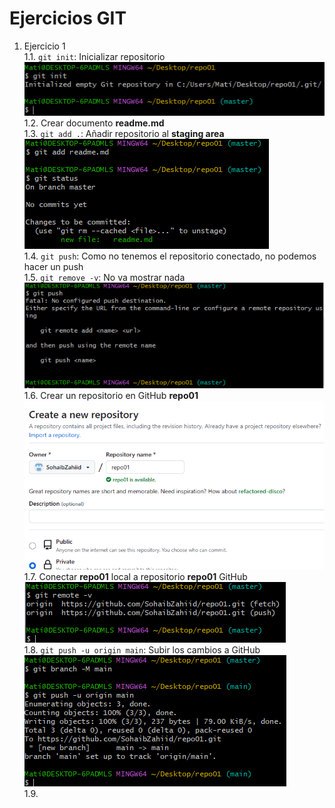# Ejercicios GIT
1. Ejercicio 1  
  1.1. `git init`: Inicializar repositorio  
  ![Error al cargar la img](./img/Captura.PNG "Inicializamos el repositorio de Git")  
  1.2. Crear documento **readme.md**  
  1.3. `git add .`: Añadir repositorio al **staging area**  
  ![Error al cargar la img](./img/Captura2.PNG "Añadimos ficheros a staging area")  
  1.4. `git push`: Como no tenemos el repositorio conectado, no podemos hacer un push  
  1.5. `git remove -v`: No va mostrar nada  
   ![Error al cargar la img](./img/Captura4.PNG "Hacemos push sin repositorio conectar")  
   1.6. Crear un repositorio en GitHub **repo01**  
   ![Error al cargar la img](./img/Captura5.PNG "creamos un repositorio en GitHub")  
   1.7. Conectar **repo01** local a repositorio **repo01** GitHub  
   ![Error al cargar la img](./img/Captura6.PNG "onectamos repositorio")  
   1.8. `git push -u origin main`: Subir los cambios a GitHub  
   ![Error al cargar la img](./img/Captura7.PNG "onectamos repositorio")  
   1.9. 
